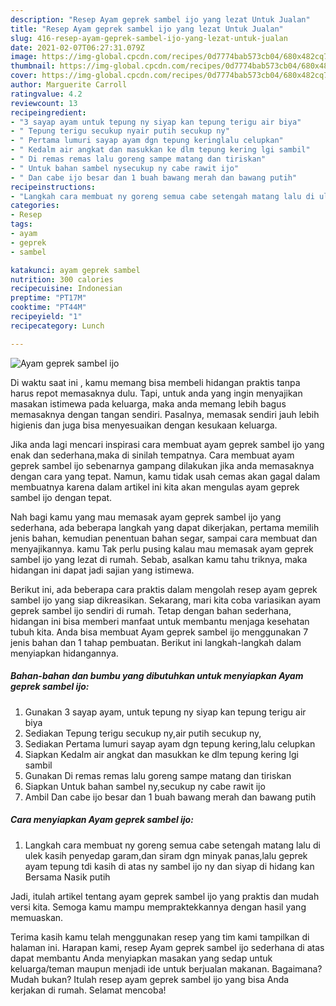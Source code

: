 ```yaml
---
description: "Resep Ayam geprek sambel ijo yang lezat Untuk Jualan"
title: "Resep Ayam geprek sambel ijo yang lezat Untuk Jualan"
slug: 416-resep-ayam-geprek-sambel-ijo-yang-lezat-untuk-jualan
date: 2021-02-07T06:27:31.079Z
image: https://img-global.cpcdn.com/recipes/0d7774bab573cb04/680x482cq70/ayam-geprek-sambel-ijo-foto-resep-utama.jpg
thumbnail: https://img-global.cpcdn.com/recipes/0d7774bab573cb04/680x482cq70/ayam-geprek-sambel-ijo-foto-resep-utama.jpg
cover: https://img-global.cpcdn.com/recipes/0d7774bab573cb04/680x482cq70/ayam-geprek-sambel-ijo-foto-resep-utama.jpg
author: Marguerite Carroll
ratingvalue: 4.2
reviewcount: 13
recipeingredient:
- "3 sayap ayam untuk tepung ny siyap kan tepung terigu air biya"
- " Tepung terigu secukup nyair putih secukup ny"
- " Pertama lumuri sayap ayam dgn tepung keringlalu celupkan"
- " Kedalm air angkat dan masukkan ke dlm tepung kering lgi sambil"
- " Di remas remas lalu goreng sampe matang dan tiriskan"
- " Untuk bahan sambel nysecukup ny cabe rawit ijo"
- " Dan cabe ijo besar dan 1 buah bawang merah dan bawang putih"
recipeinstructions:
- "Langkah cara membuat ny goreng semua cabe setengah matang lalu di ulek kasih penyedap garam,dan siram dgn minyak panas,lalu geprek ayam tepung tdi kasih di atas ny sambel ijo ny dan siyap di hidang kan Bersama Nasik putih"
categories:
- Resep
tags:
- ayam
- geprek
- sambel

katakunci: ayam geprek sambel 
nutrition: 300 calories
recipecuisine: Indonesian
preptime: "PT17M"
cooktime: "PT44M"
recipeyield: "1"
recipecategory: Lunch

---
```



![Ayam geprek sambel ijo](https://img-global.cpcdn.com/recipes/0d7774bab573cb04/680x482cq70/ayam-geprek-sambel-ijo-foto-resep-utama.jpg)

Di waktu  saat ini , kamu memang bisa membeli hidangan praktis tanpa harus repot memasaknya dulu. Tapi, untuk anda yang ingin menyajikan masakan istimewa pada keluarga, maka anda memang lebih bagus memasaknya dengan tangan sendiri. Pasalnya, memasak sendiri jauh lebih higienis dan juga bisa menyesuaikan dengan kesukaan keluarga.

Jika anda lagi mencari inspirasi cara membuat ayam geprek sambel ijo yang enak dan sederhana,maka di sinilah tempatnya. Cara membuat ayam geprek sambel ijo  sebenarnya gampang dilakukan jika anda memasaknya dengan cara yang tepat. Namun, kamu tidak usah cemas akan gagal dalam membuatnya 
karena dalam artikel ini kita akan mengulas ayam geprek sambel ijo dengan tepat.  



Nah bagi kamu yang mau memasak ayam geprek sambel ijo yang sederhana, ada beberapa langkah yang dapat dikerjakan, pertama memilih jenis bahan, kemudian penentuan bahan segar, sampai cara membuat dan menyajikannya. kamu Tak perlu pusing kalau mau memasak ayam geprek sambel ijo yang lezat di rumah. Sebab, asalkan kamu  tahu triknya, maka hidangan ini dapat jadi sajian yang istimewa.

Berikut ini, ada beberapa cara praktis  dalam mengolah resep ayam geprek sambel ijo yang siap dikreasikan. Sekarang, mari kita coba variasikan ayam geprek sambel ijo sendiri di rumah. Tetap dengan bahan sederhana, hidangan ini bisa memberi manfaat untuk membantu menjaga kesehatan tubuh kita. Anda bisa membuat Ayam geprek sambel ijo menggunakan 7 jenis bahan dan 1 tahap pembuatan. Berikut ini langkah-langkah dalam menyiapkan hidangannya.

<!--inarticleads1-->

##### Bahan-bahan dan bumbu yang dibutuhkan untuk menyiapkan Ayam geprek sambel ijo:

1. Gunakan 3 sayap ayam, untuk tepung ny siyap kan tepung terigu air biya
1. Sediakan  Tepung terigu secukup ny,air putih secukup ny,
1. Sediakan  Pertama lumuri sayap ayam dgn tepung kering,lalu celupkan
1. Siapkan  Kedalm air angkat dan masukkan ke dlm tepung kering lgi sambil
1. Gunakan  Di remas remas lalu goreng sampe matang dan tiriskan
1. Siapkan  Untuk bahan sambel ny,secukup ny cabe rawit ijo
1. Ambil  Dan cabe ijo besar dan 1 buah bawang merah dan bawang putih




<!--inarticleads2-->

##### Cara menyiapkan Ayam geprek sambel ijo:

1. Langkah cara membuat ny goreng semua cabe setengah matang lalu di ulek kasih penyedap garam,dan siram dgn minyak panas,lalu geprek ayam tepung tdi kasih di atas ny sambel ijo ny dan siyap di hidang kan Bersama Nasik putih




Jadi, itulah artikel tentang  ayam geprek sambel ijo  yang praktis dan mudah versi kita. Semoga kamu mampu mempraktekkannya dengan hasil yang memuaskan. 

Terima kasih kamu telah menggunakan resep yang tim kami tampilkan di halaman ini. Harapan kami, resep  Ayam geprek sambel ijo sederhana di atas dapat membantu Anda menyiapkan masakan yang sedap untuk keluarga/teman maupun menjadi ide untuk berjualan makanan. Bagaimana? Mudah bukan? Itulah resep ayam geprek sambel ijo yang bisa Anda kerjakan di rumah. Selamat mencoba!

